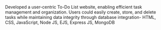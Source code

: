 Developed a user-centric To-Do List website, enabling efficient task management and 
organization. Users could easily create, store, and delete tasks while maintaining data 
integrity through database integration- HTML, CSS, JavaScript, Node JS, EJS, Express JS, 
MongoDB
